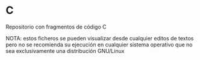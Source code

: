 # C

Repositorio con fragmentos de código C

NOTA: estos ficheros se pueden visualizar desde cualquier editos de textos pero no se recomienda su ejecución en cualquier sistema operativo que no sea exclusivamente una distribución GNU/Linux
